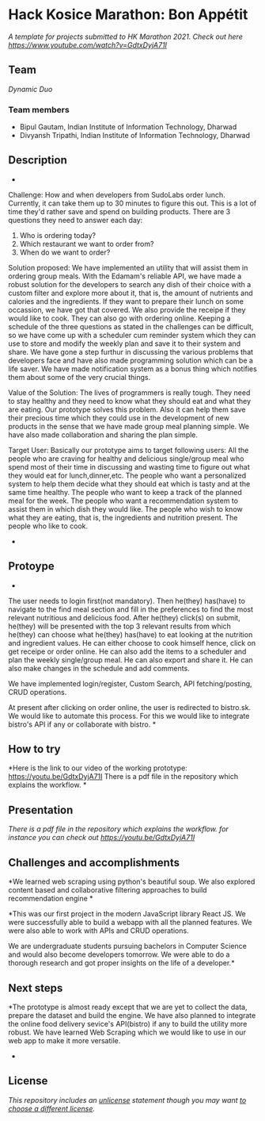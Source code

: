 # Hack Kosice Marathon: Bon Appétit

*A template for projects submitted to HK Marathon 2021. Check out here https://www.youtube.com/watch?v=GdtxDyjA71I*

## Team

*Dynamic Duo*

### Team members

- Bipul Gautam, Indian Institute of Information Technology, Dharwad
- Divyansh Tripathi, Indian Institute of Information Technology, Dharwad

## Description

*
Challenge: How and when developers from SudoLabs order lunch. Currently, it can take them up to 30 minutes to figure this out. This is a lot of time they'd rather save and spend on building products.
There are 3 questions they need to answer each day:
1. Who is ordering today?
2. Which restaurant we want to order from?
3. When do we want to order?

Solution proposed:
We have implemented an utility that will assist them in ordering group meals. With the Edamam's reliable API, we have made a robust solution for the developers to search any dish of their choice with a custom filter and explore more about it, that is, the amount of nutrients and calories and the ingredients. If they want to prepare their lunch on some occassion, we have got that covered. We also provide the receipe if they would like to cook. They can also go with ordering online. 
Keeping a schedule of the three questions as stated in the challenges can be difficult, so we have come up with a scheduler cum reminder system which they can use to store and modify the weekly plan and save it to their system and share. We have gone a  step furthur in discussing the various problems that developers face and have also made programming solution which can be a life saver. We have made notification system as a bonus thing which notifies them about some of the very crucial things. 

Value of the Solution:
The lives of programmers is really tough. They need to stay healthy and they need to know what they should eat and what they are eating. Our prototype solves this problem. Also it can help them save their precious time which they could use in the development of new products in the sense that we have made group meal planning simple. We have also made collaboration and sharing the plan simple.

Target User:
 Basically our prototype aims to target following users: All the people who are craving for healthy and delicious single/group meal who spend most of their time in discussing and wasting time to figure out what they would eat for lunch,dinner,etc. The people who want a personalized system to help them decide what they should eat which is tasty and at the same time healthy. The people who want to keep a track of the planned meal for the week. The people who want a recommendation system to assist them in which dish they would like. The people who wish to know what they are eating, that is, the ingredients and nutrition present. The people who like to cook.




*

## Protoype

*

The user needs to login first(not mandatory). Then he(they) has(have) to navigate to the find meal section and fill in the preferences to find the most relevant nutritious and delicious food. After he(they) click(s) on submit, he(they) will be presented with the top 3 relevant results from which he(they) can choose what he(they) has(have) to eat looking at the nutrition and ingredient values. He can either choose to cook himself hence, click on get receipe or order online. He can also add the items to a scheduler and plan the weekly single/group meal. He can also export and share it. He can also make changes in the schedule and add comments.

We have implemented login/register, Custom Search, API fetching/posting, CRUD operations.

At present after clicking on order online, the user is redirected to bistro.sk. We would like to automate this process. For this we would like to 
integrate bistro's API if any or collaborate with bistro. 
*

## How to try

*Here is the link to our video of the working prototype: https://youtu.be/GdtxDyjA71I
There is a pdf file in the repository which explains the workflow.
*

## Presentation

*There is a pdf file in the repository which explains the workflow.
for instance you can check out  https://youtu.be/GdtxDyjA71I*

## Challenges and accomplishments

*We learned web scraping using python's beautiful soup. We also explored content based and collaborative filtering approaches to build recommendation engine *

*This was our first project in the modern JavaScript library React JS. We were successfully able to build a webapp with all the planned features. We were also able to work with APIs and CRUD operations.

We are undergraduate students pursuing bachelors in Computer Science and would also become developers tomorrow. We were able to do a thorough research and got proper insights on the life of a developer.*

## Next steps

*The prototype is almost ready except that we are yet to collect the data, prepare the dataset and build the engine. We have also planned to integrate the online food delivery sevice's API(bistro) if any to build the utility more robust. We have learned Web Scraping which we would like to use in our web app to make it more versatile.

*

## License

*This repository includes an [unlicense](http://unlicense.org/) statement though you may want [to choose a different license](https://choosealicense.com/).*
